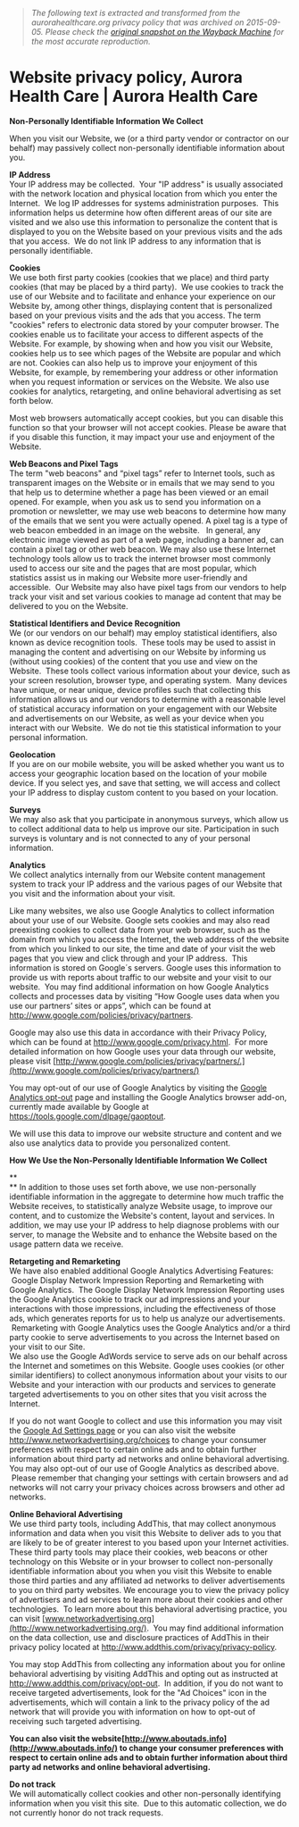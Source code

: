 > *The following text is extracted and transformed from the aurorahealthcare.org privacy policy that was archived on 2015-09-05. Please check the [original snapshot on the Wayback Machine](https://web.archive.org/web/20150905132411id_/https%3A//www.aurorahealthcare.org/privacy-policy) for the most accurate reproduction.*

# Website privacy policy, Aurora Health Care | Aurora Health Care

**Non-Personally Identifiable Information We Collect**

When you visit our Website, we (or a third party vendor or contractor on our behalf) may passively collect non-personally identifiable information about you. 

**IP Address**  
Your IP address may be collected.  Your "IP address" is usually associated with the network location and physical location from which you enter the Internet.  We log IP addresses for systems administration purposes.  This information helps us determine how often different areas of our site are visited and we also use this information to personalize the content that is displayed to you on the Website based on your previous visits and the ads that you access.  We do not link IP address to any information that is personally identifiable. 

**Cookies**  
We use both first party cookies (cookies that we place) and third party cookies (that may be placed by a third party).  We use cookies to track the use of our Website and to facilitate and enhance your experience on our Website by, among other things, displaying content that is personalized based on your previous visits and the ads that you access. The term "cookies" refers to electronic data stored by your computer browser. The cookies enable us to facilitate your access to different aspects of the Website. For example, by showing when and how you visit our Website, cookies help us to see which pages of the Website are popular and which are not. Cookies can also help us to improve your enjoyment of this Website, for example, by remembering your address or other information when you request information or services on the Website. We also use cookies for analytics, retargeting, and online behavioral advertising as set forth below.  

Most web browsers automatically accept cookies, but you can disable this function so that your browser will not accept cookies. Please be aware that if you disable this function, it may impact your use and enjoyment of the Website.

**Web Beacons and Pixel Tags**  
The term "web beacons" and “pixel tags” refer to Internet tools, such as transparent images on the Website or in emails that we may send to you that help us to determine whether a page has been viewed or an email opened. For example, when you ask us to send you information on a promotion or newsletter, we may use web beacons to determine how many of the emails that we sent you were actually opened. A pixel tag is a type of web beacon embedded in an image on the website.   In general, any electronic image viewed as part of a web page, including a banner ad, can contain a pixel tag or other web beacon. We may also use these Internet technology tools allow us to track the internet browser most commonly used to access our site and the pages that are most popular, which statistics assist us in making our Website more user-friendly and accessible.  Our Website may also have pixel tags from our vendors to help track your visit and set various cookies to manage ad content that may be delivered to you on the Website.

**Statistical Identifiers and Device Recognition**  
We (or our vendors on our behalf) may employ statistical identifiers, also known as device recognition tools.  These tools may be used to assist in managing the content and advertising on our Website by informing us (without using cookies) of the content that you use and view on the Website.  These tools collect various information about your device, such as your screen resolution, browser type, and operating system.  Many devices have unique, or near unique, device profiles such that collecting this information allows us and our vendors to determine with a reasonable level of statistical accuracy information on your engagement with our Website and advertisements on our Website, as well as your device when you interact with our Website.  We do not tie this statistical information to your personal information.

**Geolocation**  
If you are on our mobile website, you will be asked whether you want us to access your geographic location based on the location of your mobile device. If you select yes, and save that setting, we will access and collect your IP address to display custom content to you based on your location.

**Surveys**  
We may also ask that you participate in anonymous surveys, which allow us to collect additional data to help us improve our site. Participation in such surveys is voluntary and is not connected to any of your personal information.

**Analytics**  
We collect analytics internally from our Website content management system to track your IP address and the various pages of our Website that you visit and the information about your visit. 

Like many websites, we also use Google Analytics to collect information about your use of our Website. Google sets cookies and may also read preexisting cookies to collect data from your web browser, such as the domain from which you access the Internet, the web address of the website from which you linked to our site, the time and date of your visit the web pages that you view and click through and your IP address.  This information is stored on Google´s servers. Google uses this information to provide us with reports about traffic to our website and your visit to our website.  You may find additional information on how Google Analytics collects and processes data by visiting “How Google uses data when you use our partners’ sites or apps”, which can be found at <http://www.google.com/policies/privacy/partners>. 

Google may also use this data in accordance with their Privacy Policy, which can be found at <http://www.google.com/privacy.html>.  For more detailed information on how Google uses your data through our website, please visit [http://www.google.com/policies/privacy/partners/.](http://www.google.com/policies/privacy/partners/)

You may opt-out of our use of Google Analytics by visiting the [Google Analytics opt-out](https://tools.google.com/dlpage/gaoptout) page and installing the Google Analytics browser add-on, currently made available by Google at <https://tools.google.com/dlpage/gaoptout>.

We will use this data to improve our website structure and content and we also use analytics data to provide you personalized content.

**How We Use the Non-Personally Identifiable Information We Collect**

 **  
** In addition to those uses set forth above, we use non-personally identifiable information in the aggregate to determine how much traffic the Website receives, to statistically analyze Website usage, to improve our content, and to customize the Website's content, layout and services. In addition, we may use your IP address to help diagnose problems with our server, to manage the Website and to enhance the Website based on the usage pattern data we receive.

**Retargeting and Remarketing**  
We have also enabled additional Google Analytics Advertising Features:  Google Display Network Impression Reporting and Remarketing with Google Analytics.  The Google Display Network Impression Reporting uses the Google Analytics cookie to track our ad impressions and your interactions with those impressions, including the effectiveness of those ads, which generates reports for us to help us analyze our advertisements.  Remarketing with Google Analytics uses the Google Analytics and/or a third party cookie to serve advertisements to you across the Internet based on your visit to our Site.    
We also use the Google AdWords service to serve ads on our behalf across the Internet and sometimes on this Website. Google uses cookies (or other similar identifiers) to collect anonymous information about your visits to our Website and your interaction with our products and services to generate targeted advertisements to you on other sites that you visit across the Internet.  

If you do not want Google to collect and use this information you may visit the [Google Ad Settings page](http://www.google.com/safetycenter/tools/#manage-your-ads-preferences) or you can also visit the website <http://www.networkadvertising.org/choices> to change your consumer preferences with respect to certain online ads and to obtain further information about third party ad networks and online behavioral advertising. You may also opt-out of our use of Google Analytics as described above.  Please remember that changing your settings with certain browsers and ad networks will not carry your privacy choices across browsers and other ad networks.

**Online Behavioral Advertising**  
We use third party tools, including AddThis, that may collect anonymous information and data when you visit this Website to deliver ads to you that are likely to be of greater interest to you based upon your Internet activities. These third party tools may place their cookies, web beacons or other technology on this Website or in your browser to collect non-personally identifiable information about you when you visit this Website to enable those third parties and any affiliated ad networks to deliver advertisements to you on third party websites. We encourage you to view the privacy policy of advertisers and ad services to learn more about their cookies and other technologies.  To learn more about this behavioral advertising practice, you can visit [www.networkadvertising.org](http://www.networkadvertising.org/).  You may find additional information on the data collection, use and disclosure practices of AddThis in their privacy policy located at <http://www.addthis.com/privacy/privacy-policy>.

You may stop AddThis from collecting any information about you for online behavioral advertising by visiting AddThis and opting out as instructed at <http://www.addthis.com/privacy/opt-out>.  In addition, if you do not want to receive targeted advertisements, look for the "Ad Choices" icon in the advertisements, which will contain a link to the privacy policy of the ad network that will provide you with information on how to opt-out of receiving such targeted advertising.

**You can also visit the website[http://www.aboutads.info](http://www.aboutads.info/) to change your consumer preferences with respect to certain online ads and to obtain further information about third party ad networks and online behavioral advertising.**

**Do not track**  
We will automatically collect cookies and other non-personally identifying information when you visit this site.  Due to this automatic collection, we do not currently honor do not track requests.
